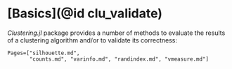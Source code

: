 # [Basics](@id clu_validate)

*Clustering.jl* package provides a number of methods to evaluate the results of
a clustering algorithm and/or to validate its correctness:

```@contents
Pages=["silhouette.md",
       "counts.md", "varinfo.md", "randindex.md", "vmeasure.md"]
```
